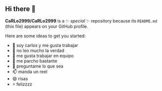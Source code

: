 ## Hi there 👋


**CaRLo2999/CaRLo2999** is a ✨ _special_ ✨ repository because its `README.md` (this file) appears on your GitHub profile.

Here are some ideas to get you started:

- 🔭 soy carlos y me gusta trabajar
- 🌱 no leo mucho la verdad
- 👯 me gusta trabajar en equipo
- 🤔 me parcho bastante
- 💬 preguntame lo que sea
- 📫 manda un reel
- 😄 risas
- ⚡ felizzzz


